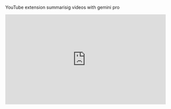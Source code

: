 YouTube extension summarisig videos with gemini pro 
<div style="position: relative; padding-bottom: 56.25%; height: 0;">
    <iframe src="https://www.loom.com/embed/3f7b76756d7d49bc95f30bab723c3cd9?sid=371efe6f-075e-4cf4-a73c-513ab25e13b2" frameborder="0" webkitallowfullscreen mozallowfullscreen allowfullscreen style="position: absolute; top: 0; left: 0; width: 100%; height: 100%;"></iframe>
</div>
